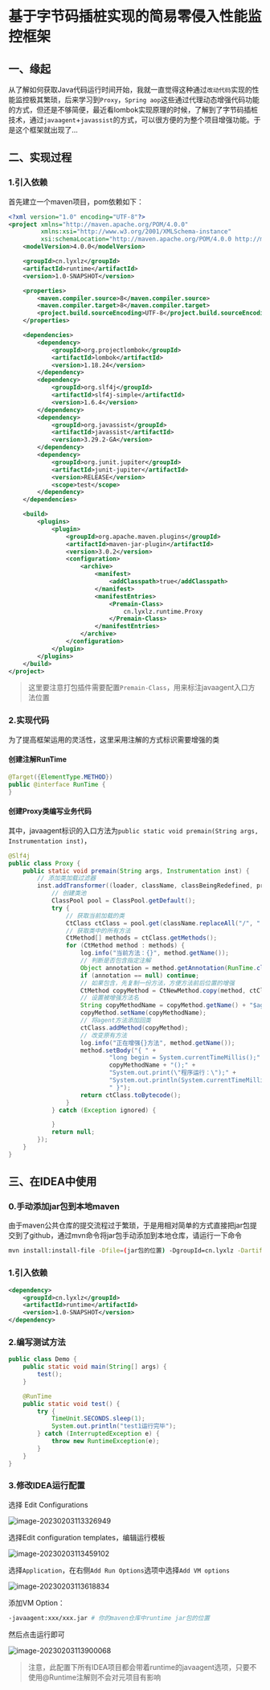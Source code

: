 # 基于字节码插桩实现的简易零侵入性能监控框架

## 一、缘起

从了解如何获取Java代码运行时间开始，我就一直觉得这种通过`改动代码`实现的性能监控极其繁琐，后来学习到`Proxy`，`Spring aop`这些通过代理动态增强代码功能的方式，但还是不够简便，最近看lombok实现原理的时候，了解到了字节码插桩技术，通过`javaagent`+`javassist`的方式，可以很方便的为整个项目增强功能。于是这个框架就出现了...



## 二、实现过程

### 1.引入依赖

首先建立一个maven项目，pom依赖如下：

```xml
<?xml version="1.0" encoding="UTF-8"?>
<project xmlns="http://maven.apache.org/POM/4.0.0"
         xmlns:xsi="http://www.w3.org/2001/XMLSchema-instance"
         xsi:schemaLocation="http://maven.apache.org/POM/4.0.0 http://maven.apache.org/xsd/maven-4.0.0.xsd">
    <modelVersion>4.0.0</modelVersion>

    <groupId>cn.lyxlz</groupId>
    <artifactId>runtime</artifactId>
    <version>1.0-SNAPSHOT</version>

    <properties>
        <maven.compiler.source>8</maven.compiler.source>
        <maven.compiler.target>8</maven.compiler.target>
        <project.build.sourceEncoding>UTF-8</project.build.sourceEncoding>
    </properties>

    <dependencies>
        <dependency>
            <groupId>org.projectlombok</groupId>
            <artifactId>lombok</artifactId>
            <version>1.18.24</version>
        </dependency>
        <dependency>
            <groupId>org.slf4j</groupId>
            <artifactId>slf4j-simple</artifactId>
            <version>1.6.4</version>
        </dependency>
        <dependency>
            <groupId>org.javassist</groupId>
            <artifactId>javassist</artifactId>
            <version>3.29.2-GA</version>
        </dependency>
        <dependency>
            <groupId>org.junit.jupiter</groupId>
            <artifactId>junit-jupiter</artifactId>
            <version>RELEASE</version>
            <scope>test</scope>
        </dependency>
    </dependencies>

    <build>
        <plugins>
            <plugin>
                <groupId>org.apache.maven.plugins</groupId>
                <artifactId>maven-jar-plugin</artifactId>
                <version>3.0.2</version>
                <configuration>
                    <archive>
                        <manifest>
                            <addClasspath>true</addClasspath>
                        </manifest>
                        <manifestEntries>
                            <Premain-Class>
                                cn.lyxlz.runtime.Proxy
                            </Premain-Class>
                        </manifestEntries>
                    </archive>
                </configuration>
            </plugin>
        </plugins>
    </build>
</project>
```

> 这里要注意打包插件需要配置`Premain-Class`，用来标注javaagent入口方法位置

### 2.实现代码

为了提高框架运用的灵活性，这里采用注解的方式标识需要增强的类

#### 创建注解RunTime

```java
@Target({ElementType.METHOD})
public @interface RunTime {
}
```

#### 创建Proxy类编写业务代码

其中，javaagent标识的入口方法为`public static void premain(String args, Instrumentation inst)`，

```java
@Slf4j
public class Proxy {
    public static void premain(String args, Instrumentation inst) {
        // 添加类加载过滤器
        inst.addTransformer((loader, className, classBeingRedefined, protectionDomain, classfileBuffer) -> {
            // 创建类池
            ClassPool pool = ClassPool.getDefault();
            try {
                // 获取当前加载的类
                CtClass ctClass = pool.get(className.replaceAll("/", "."));
                // 获取类中的所有方法
                CtMethod[] methods = ctClass.getMethods();
                for (CtMethod method : methods) {
                    log.info("当前方法：{}", method.getName());
                    // 判断是否包含指定注解
                    Object annotation = method.getAnnotation(RunTime.class);
                    if (annotation == null) continue;
                    // 如果包含，先复制一份方法，方便方法前后位置的增强
                    CtMethod copyMethod = CtNewMethod.copy(method, ctClass, null);
                    // 设置被增强方法名
                    String copyMethodName = copyMethod.getName() + "$agent";
                    copyMethod.setName(copyMethodName);
                    // 将agent方法添加回类
                    ctClass.addMethod(copyMethod);
                    // 改变原有方法
                    log.info("正在增强{}方法", method.getName());
                    method.setBody("{ " +
                            "long begin = System.currentTimeMillis();" +
                            copyMethodName + "();" +
                            "System.out.print(\"程序运行：\");" +
                            "System.out.println(System.currentTimeMillis() - begin + \" ms\");" +
                            " }");
                    return ctClass.toBytecode();
                }
            } catch (Exception ignored) {

            }
            return null;
        });
    }
}
```



## 三、在IDEA中使用

### 0.手动添加jar包到本地maven

由于maven公共仓库的提交流程过于繁琐，于是用相对简单的方式直接把jar包提交到了github，通过mvn命令将jar包手动添加到本地仓库，请运行一下命令

```bash
mvn install:install-file -Dfile=(jar包的位置) -DgroupId=cn.lyxlz -DartifactId=runtime -Dversion=1.0-GA -Dpackaging=jar
```

### 1.引入依赖

```xml
<dependency>
    <groupId>cn.lyxlz</groupId>
    <artifactId>runtime</artifactId>
    <version>1.0-SNAPSHOT</version>
</dependency>
```

### 2.编写测试方法

```java
public class Demo {
    public static void main(String[] args) {
        test();
    }

    @RunTime
    public static void test() {
        try {
            TimeUnit.SECONDS.sleep(1);
            System.out.println("test1运行完毕");
        } catch (InterruptedException e) {
            throw new RuntimeException(e);
        }
    }
}
```

### 3.修改IDEA运行配置

选择 Edit Configurations

![image-20230203113326949](https://img-1304774017.cos.ap-nanjing.myqcloud.com/img/image-20230203113326949.png)

选择Edit configuration templates，编辑运行模板

![image-20230203113459102](https://img-1304774017.cos.ap-nanjing.myqcloud.com/img/image-20230203113459102.png)

选择`Application`，在右侧`Add Run Options`选项中选择`Add VM options`

![image-20230203113618834](https://img-1304774017.cos.ap-nanjing.myqcloud.com/img/image-20230203113618834.png)

添加VM Option：

```sh
-javaagent:xxx/xxx.jar # 你的maven仓库中runtime jar包的位置
```

然后点击运行即可

![image-20230203113900068](https://img-1304774017.cos.ap-nanjing.myqcloud.com/img/image-20230203113900068.png)

> 注意，此配置下所有IDEA项目都会带着runtime的javaagent选项，只要不使用@Runtime注解则不会对元项目有影响
